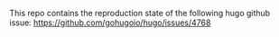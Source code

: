 This repo contains the reproduction state of the following hugo github issue: https://github.com/gohugoio/hugo/issues/4768
